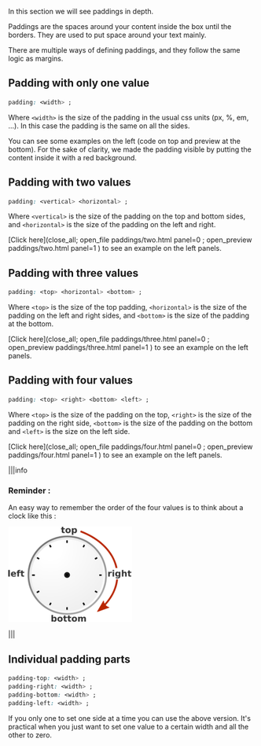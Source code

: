 In this section we will see paddings in depth.

Paddings are the spaces around your content inside the box until the borders. They are used to put space around your text mainly.

There are multiple ways of defining paddings, and they follow the same logic as margins.

## Padding with only one value

```css
padding: <width> ;
```

Where `<width>` is the size of the padding in the usual css units (px, %, em, ...). In this case the padding is the same on all the sides.

You can see some examples on the left (code on top and preview at the bottom). For the sake of clarity, we made the padding visible by putting the content inside it with a red background.

## Padding with two values

```css
padding: <vertical> <horizontal> ;
```

Where `<vertical>` is the size of the padding on the top and bottom sides, and `<horizontal>` is the size of the padding on the left and right.

[Click here](close_all; open_file paddings/two.html panel=0 ; open_preview paddings/two.html panel=1 ) to see an example on the left panels.

## Padding with three values

```css
padding: <top> <horizontal> <bottom> ;
```

Where `<top>` is the size of the top padding, `<horizontal>` is the size of the padding on the left and right sides, and `<bottom>` is the size of the padding at the bottom.

[Click here](close_all; open_file paddings/three.html panel=0 ; open_preview paddings/three.html panel=1 ) to see an example on the left panels.

##  Padding with four values

```css
padding: <top> <right> <bottom> <left> ;
```

Where `<top>` is the size of the padding on the top, `<right>` is the size of the padding on the right side, `<bottom>` is the size of the padding on the bottom and `<left>` is the size on the left side.

[Click here](close_all; open_file paddings/four.html panel=0 ; open_preview paddings/four.html panel=1 ) to see an example on the left panels.

|||info

### Reminder :
An easy way to remember the order of the four values is to think about a clock like this :

<div style="margin:0 auto;">

<img src=".guides/img/css-clocksvg.png" style="width:50%" >

</div>

|||

## Individual padding parts

```css
padding-top: <width> ;
padding-right: <width> ;
padding-bottom: <width> ;
padding-left: <width> ;
```

If you only one to set one side at a time you can use the above version. It's practical when you just want to set one value to a certain width and all the other to zero.


